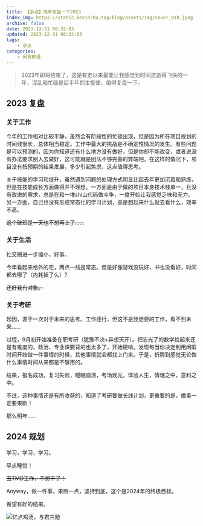 ```yaml
---
title: 【杂谈】简单复盘一下2023
index_img: https://static.kevinchu.top/blog/assets/img/cover_018.jpeg
archive: false
date: 2023-12-31 00:32:03
updated: 2023-12-31 00:32:03
tags:
    - 杂谈
categories:
    - 闲言碎语
---
```


>2023年即将结束了，这是有史以来最能让我感觉到时间流逝得飞快的一年，混乱和忙碌是后半年的主旋律，值得复盘一下。

## 2023 复盘

### 关于工作
今年的工作相对比较平静，虽然会有阶段性的忙碌出现，但是因为所在项目规划的时间线很长，总体相当稳定。工作中最大的挑战是不确定性情况的发生。有些问题是可以预测的，因为你知道还有什么地方没有做好，但是你却不能改变，或者说没有办法要求别人去做好，这可能就是团队不够完善的弊端吧。在这样的情况下，项目没有按预期的结果发展，多少引起焦虑，这点值得思考。

关于技能的学习和提升，虽然遇到问题的处理方式明显比起去年更加沉着和熟练，但是在技能成长方面做得并不理想。一方面是由于做的项目本身技术栈单一，且没有改进的需求，总是在和一堆shi山代码做斗争，一度开始让我感觉乏味和无力。另一方面，自己也没有形成常态化的学习计划，总是想起来什么就去看什么，效率不高。

~~这个破班是一天也不想再上了......~~

### 关于生活

社交圈进一步缩小，好事。

今年看起来格外的宅，两点一线是常态。但是好像游戏没玩好，书也没看好，时间都去哪了（内耗掉了么）?

~~还好我有对象。~~
    
### 关于考研

起因，源于一次对于未来的思考。工作还行，但这不是我想要的工作，看不到未来......

过程，9月初开始准备在职考研（犹豫不决+异想天开）。把忘光了的数学捡起来还是有难度的，政治、专业课要背的也太多了，开始硬啃。发现每当你决定利用闲暇时间开始做一件事情的时候，其他事情就会都找上门来。于是，折腾到感觉无论做什么事情时间从来都是不够用的。

结果，报名成功，复习失败，睡眠崩溃，考场观光，体验人生，情理之中，意料之中。

不过，这种事情还是有所收获的，知道了考研要做长线计划，更重要的是，做事一定要果断！

那么明年......

## 2024 规划

学习，学习，学习。

早点睡觉！

~~去TMD工作，不想干了！~~

Anyway，做一件事，果断一点，坚持到底，这个是2024年的终极目标。

希望有好的结果。


![亿点鸡汤，与君共勉](https://static.kevinchu.top/blog/public/ddlm.png)
